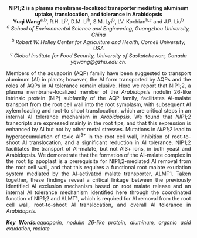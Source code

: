 <center><strong>NIP1;2 is a plasma membrane-localized transporter mediating aluminum uptake, translocation, and tolerance in Arabidopsis</strong>

<center><strong>Yuqi Wang<sup>a,b</sup></strong>, R.H. Li<sup>b</sup>, D.M. Li<sup>b</sup>,
S.M. Lyi<sup>b</sup>, LV. Kochian<sup>b,c</sup> and J.P. Liu<sup>b</sup>

<center><i><sup>a</sup> School of Environmental Science and Engineering, Guangzhou
University, China</i> 

<center><i><sup>b</sup> Robert W. Holley Center for Agriculture and Health, Cornell
University, USA</i> 

<center><i><sup>c</sup> Global Institute for Food Security, University of Saskatchewan,
Canada</i> 

<center><i>yqwang@gzhu.edu.cn.</i> 

<p style="text-align:justify">Members of the aquaporin (AQP) family have been suggested to transport
aluminum (Al) in plants; however, the Al form transported by AQPs and
the roles of AQPs in Al tolerance remain elusive. Here we report that
NIP1;2, a plasma membrane-localized member of the <i>Arabidopsis</i> nodulin
26-like intrinsic protein (NIP) subfamily of the AQP family, facilitates
Al-malate transport from the root cell wall into the root symplasm, with
subsequent Al xylem loading and root-to shoot translocation, which are
critical steps in an internal Al tolerance mechanism in <i>Arabidopsis</i>.
We found that <i>NIP1;2</i> transcripts are expressed mainly in the root
tips, and that this expression is enhanced by Al but not by other metal
stresses. Mutations in <i>NIP1;2</i> lead to hyperaccumulation of toxic
Al<sup>3+</sup> in the root cell wall, inhibition of root-to-shoot Al
translocation, and a significant reduction in Al tolerance. NIP1;2
facilitates the transport of Al-malate, but not Al3+ ions, in both yeast
and Arabidopsis. We demonstrate that the formation of the Al-malate
complex in the root tip apoplast is a prerequisite for NIP1;2-mediated
Al removal from the root cell wall, and that this requires a functional
root malate exudation system mediated by the Al-activated malate
transporter, ALMT1. Taken together, these findings reveal a critical
linkage between the previously identified Al exclusion mechanism based
on root malate release and an internal Al tolerance mechanism identified
here through the coordinated function of NIP1;2 and ALMT1, which is
required for Al removal from the root cell wall, root-to-shoot Al
translocation, and overall Al tolerance in <i>Arabidopsis<i>.

<p style="text-align:justify"><strong>Key Words:</strong>aquaporin, nodulin 26-like protein, aluminum, organic
acid exudation, malate

